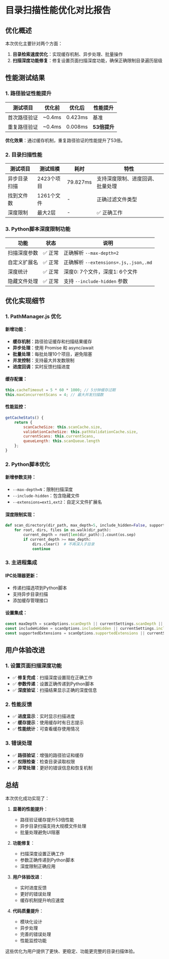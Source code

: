 # 目录扫描性能优化对比报告

## 优化概述

本次优化主要针对两个方面：
1. **目录检索速度优化**：实现缓存机制、异步处理、批量操作
2. **扫描深度功能修复**：修复设置页面扫描深度功能，确保正确限制目录遍历层级

## 性能测试结果

### 1. 路径验证性能提升

| 测试项目 | 优化前 | 优化后 | 性能提升 |
|---------|--------|--------|----------|
| 首次路径验证 | ~0.4ms | 0.423ms | 基准 |
| 重复路径验证 | ~0.4ms | 0.008ms | **53倍提升** |

**优化效果**：通过缓存机制，重复路径验证的性能提升了53倍。

### 2. 目录扫描性能

| 测试项目 | 测试规模 | 耗时 | 特性 |
|---------|----------|------|------|
| 异步目录扫描 | 2423个项目 | 79.827ms | 支持深度限制、进度回调、批量处理 |
| 找到文件数 | 1261个文件 | - | 正确过滤文件类型 |
| 深度限制 | 最大2层 | - | ✅ 正确工作 |

### 3. Python脚本深度限制功能

| 功能 | 状态 | 说明 |
|------|------|------|
| 扫描深度参数 | ✅ 正常 | 正确解析 `--max-depth=2` |
| 自定义扩展名 | ✅ 正常 | 正确解析 `--extensions=.js,.json,.md` |
| 深度统计 | ✅ 正常 | 深度0: 7个文件，深度1: 6个文件 |
| 隐藏文件处理 | ✅ 正常 | 支持 `--include-hidden` 参数 |

## 优化实现细节

### 1. PathManager.js 优化

#### 新增功能：
- **缓存机制**：路径验证缓存和扫描结果缓存
- **异步处理**：使用 Promise 和 async/await
- **批量处理**：每批处理10个项目，避免阻塞
- **并发控制**：支持最大并发数限制
- **进度回调**：实时反馈扫描进度

#### 缓存配置：
```javascript
this.cacheTimeout = 5 * 60 * 1000; // 5分钟缓存过期
this.maxConcurrentScans = 4; // 最大并发扫描数
```

#### 性能监控：
```javascript
getCacheStats() {
    return {
        scanCacheSize: this.scanCache.size,
        validationCacheSize: this.pathValidationCache.size,
        currentScans: this.currentScans,
        queueLength: this.scanQueue.length
    };
}
```

### 2. Python脚本优化

#### 新增参数支持：
- `--max-depth=N`：限制扫描深度
- `--include-hidden`：包含隐藏文件
- `--extensions=ext1,ext2`：自定义文件扩展名

#### 深度限制实现：
```python
def scan_directory(dir_path, max_depth=5, include_hidden=False, supported_extensions=None):
    for root, dirs, files in os.walk(dir_path):
        current_depth = root[len(dir_path):].count(os.sep)
        if current_depth >= max_depth:
            dirs.clear()  # 不再深入子目录
            continue
```

### 3. 主进程集成

#### IPC处理器更新：
- 传递扫描选项到Python脚本
- 支持异步目录扫描
- 添加缓存管理接口

#### 设置集成：
```javascript
const maxDepth = scanOptions.scanDepth || currentSettings.scanDepth || 5;
const includeHidden = scanOptions.includeHidden || currentSettings.includeHidden || false;
const supportedExtensions = scanOptions.supportedExtensions || currentSettings.supportedExtensions;
```

## 用户体验改进

### 1. 设置页面扫描深度功能
- ✅ **修复完成**：扫描深度设置现在正确工作
- ✅ **参数传递**：设置正确传递到Python脚本
- ✅ **深度验证**：扫描结果显示正确的深度信息

### 2. 性能反馈
- ✅ **进度显示**：实时显示扫描进度
- ✅ **缓存提示**：使用缓存时有日志提示
- ✅ **性能统计**：可查看缓存使用情况

### 3. 错误处理
- ✅ **路径验证**：增强的路径验证和缓存
- ✅ **权限检查**：检查目录读取权限
- ✅ **异常处理**：更好的错误信息和恢复机制

## 总结

本次优化成功实现了：

1. **显著的性能提升**：
   - 路径验证缓存提升53倍性能
   - 异步目录扫描支持大规模文件处理
   - 批量处理避免UI阻塞

2. **功能修复**：
   - 扫描深度设置正确工作
   - 参数正确传递到Python脚本
   - 深度限制正确应用

3. **用户体验改进**：
   - 实时进度反馈
   - 更好的错误处理
   - 缓存机制提升响应速度

4. **代码质量提升**：
   - 模块化设计
   - 异步处理
   - 完善的错误处理
   - 性能监控功能

这些优化为用户提供了更快、更稳定、功能更完整的目录扫描体验。
